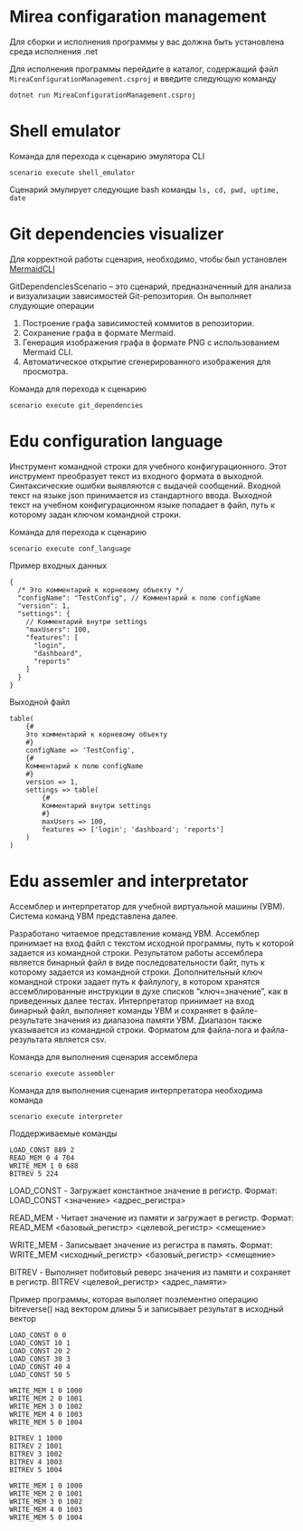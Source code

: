 # Mirea configaration management

Для сборки и исполнения программы у вас должна быть установлена среда исполнения .net

Для исполнения программы перейдите в каталог, содержащий файл `MireaConfigurationManagement.csproj`
и введите следующую команду

```
dotnet run MireaConfigurationManagement.csproj
```

# Shell emulator

Команда для перехода к сценарию эмулятора CLI

```
scenario execute shell_emulator
```

Сценарий эмулирует следующие bash команды `ls, cd, pwd, uptime, date`

# Git dependencies visualizer

Для корректной работы сценария, необходимо, чтобы был установлен [MermaidCLI](https://github.com/mermaid-js/mermaid-cli)

GitDependenciesScenario – это сценарий, предназначенный для анализа и визуализации зависимостей Git-репозитория. Он выполняет слудующие операции

1. Построение графа зависимостей коммитов в репозитории.
2. Сохранение графа в формате Mermaid.
3. Генерация изображения графа в формате PNG с использованием Mermaid CLI.
4. Автоматическое открытие сгенерированного изображения для просмотра.

Команда для перехода к сценарию

```
scenario execute git_dependencies
```

# Edu configuration language

Инструмент командной строки для учебного конфигурационного. Этот инструмент преобразует текст из
входного формата в выходной. Синтаксические ошибки выявляются с выдачей
сообщений.
Входной текст на языке json принимается из стандартного ввода. Выходной
текст на учебном конфигурационном языке попадает в файл, путь к которому
задан ключом командной строки.

Команда для перехода к сценарию

```
scenario execute conf_language
```

Пример входных данных
```
{
  /* Это комментарий к корневому объекту */
  "configName": "TestConfig", // Комментарий к полю configName
  "version": 1,
  "settings": {
    // Комментарий внутри settings
    "maxUsers": 100,
    "features": [
      "login",
      "dashboard",
      "reports"
    ]
  }
}
```
Выходной файл
```
table(
    {#
    Это комментарий к корневому объекту
    #}
    configName => 'TestConfig',
    {#
    Комментарий к полю configName
    #}
    version => 1,
    settings => table(
        {#
        Комментарий внутри settings
        #}
        maxUsers => 100,
        features => ['login'; 'dashboard'; 'reports']
    )
)
```

# Edu assemler and interpretator

Ассемблер и интерпретатор для учебной виртуальной машины
(УВМ). Система команд УВМ представлена далее.

Разработано читаемое представление команд
УВМ. Ассемблер принимает на вход файл с текстом исходной программы, путь к
которой задается из командной строки. Результатом работы ассемблера является
бинарный файл в виде последовательности байт, путь к которому задается из
командной строки. Дополнительный ключ командной строки задает путь к файлулогу, в котором хранятся ассемблированные инструкции в духе списков
“ключ=значение”, как в приведенных далее тестах.
Интерпретатор принимает на вход бинарный файл, выполняет команды УВМ
и сохраняет в файле-результате значения из диапазона памяти УВМ. Диапазон
также указывается из командной строки.
Форматом для файла-лога и файла-результата является csv.

Команда для выполнения сценария ассемблера
```
scenario execute assembler
```

Команда для выполнения сценария интерпретатора необходима команда
```
scenario execute interpreter
```

Поддерживаемые команды
```
LOAD_CONST 889 2
READ_MEM 0 4 704
WRITE_MEM 1 0 688
BITREV 5 224
```

LOAD_CONST - Загружает константное значение в регистр.
Формат: LOAD_CONST <значение> <адрес_регистра>

READ_MEM - Читает значение из памяти и загружает в регистр.
Формат: READ_MEM <базовый_регистр> <целевой_регистр> <смещение>

WRITE_MEM - Записывает значение из регистра в память.
Формат: WRITE_MEM <исходный_регистр> <базовый_регистр> <смещение>

BITREV - Выполняет побитовый реверс значения из памяти и сохраняет в регистр.
BITREV <целевой_регистр> <адрес_памяти>

Пример программы, которая выполяет поэлементно операцию bitreverse() над вектором длины 5 и записывает результат в исходный вектор
```
LOAD_CONST 0 0
LOAD_CONST 10 1
LOAD_CONST 20 2
LOAD_CONST 30 3
LOAD_CONST 40 4
LOAD_CONST 50 5

WRITE_MEM 1 0 1000
WRITE_MEM 2 0 1001
WRITE_MEM 3 0 1002
WRITE_MEM 4 0 1003
WRITE_MEM 5 0 1004

BITREV 1 1000
BITREV 2 1001
BITREV 3 1002
BITREV 4 1003
BITREV 5 1004

WRITE_MEM 1 0 1000
WRITE_MEM 2 0 1001
WRITE_MEM 3 0 1002
WRITE_MEM 4 0 1003
WRITE_MEM 5 0 1004
```
